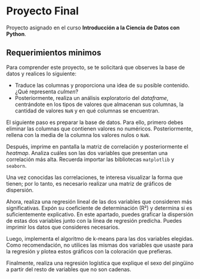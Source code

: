 # Proyecto Final

Proyecto asignado en el curso **Introducción a la Ciencia de Datos con Python**.

## Requerimientos minimos

Para comprender este proyecto, se te solicitará que observes la base de datos y realices lo siguiente:

- Traduce las columnas y proporciona una idea de su posible contenido. ¿Qué representa *culmen*?
- Posteriormente, realiza un análisis exploratorio del *dataframe*, centrándote en los tipos de valores que almacenan sus columnas, la cantidad de valores `NaN` y en qué columnas se encuentran.

El siguiente paso es preparar la base de datos. Para ello, primero debes eliminar las columnas que contienen valores no numéricos. Posteriormente, rellena con la media de la columna los valores nulos o `NaN`.

Después, imprime en pantalla la matriz de correlación y posteriormente el *heatmap*. Analiza cuáles son las dos variables que presentan una correlación más alta. Recuerda importar las bibliotecas `matplotlib` y `seaborn`.

Una vez conocidas las correlaciones, te interesa visualizar la forma que tienen; por lo tanto, es necesario realizar una matriz de gráficos de dispersión.

Ahora, realiza una regresión lineal de las dos variables que consideren más significativas. Expón su coeficiente de determinación (R²) y determina si es suficientemente explicativo. En este apartado, puedes graficar la dispersión de estas dos variables junto con la línea de regresión predicha. Puedes imprimir los datos que consideres necesarios.

Luego, implementa el algoritmo de k-means para las dos variables elegidas. Como recomendación, no utilices las mismas dos variables que usaste para la regresión y plotea estos gráficos con la coloración que prefieras. 

Finalmente, realiza una regresión logística que explique el sexo del pingüino a partir del resto de variables que no son cadenas.
